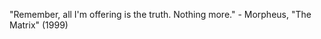
"Remember, all I'm offering is the truth. Nothing more."
                                  - Morpheus, "The Matrix" (1999)